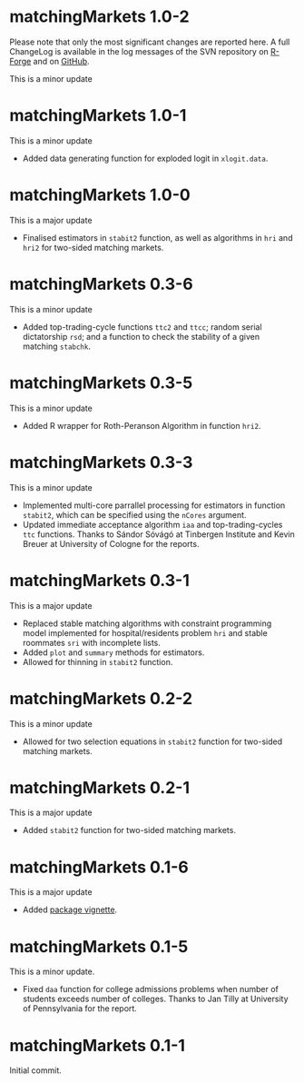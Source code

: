 
# matchingMarkets 1.0-2

Please note that only the most significant changes are reported here.
A full ChangeLog is available in the log messages of the SVN repository
on [R-Forge](https://r-forge.r-project.org/scm/viewvc.php/?root=matchingmarkets)
and on [GitHub](https://github.com/thiloklein/matchingMarkets).

This is a minor update

# matchingMarkets 1.0-1

This is a minor update

* Added data generating function for exploded logit in `xlogit.data`.

# matchingMarkets 1.0-0

This is a major update

* Finalised estimators in `stabit2` function, as well as algorithms in `hri` and `hri2` for two-sided matching markets.

# matchingMarkets 0.3-6

This is a minor update

* Added top-trading-cycle functions `ttc2` and `ttcc`; random serial dictatorship `rsd`; and a function to check the stability of a given matching `stabchk`.

# matchingMarkets 0.3-5

This is a minor update

* Added R wrapper for Roth-Peranson Algorithm in function `hri2`.

# matchingMarkets 0.3-3

This is a minor update

* Implemented multi-core parrallel processing for estimators in function `stabit2`, which can be specified using the `nCores` argument.
* Updated immediate acceptance algorithm `iaa` and top-trading-cycles `ttc` functions. Thanks to Sándor Sóvágó at Tinbergen Institute and Kevin Breuer at University of Cologne for the reports.

# matchingMarkets 0.3-1

This is a major update

* Replaced stable matching algorithms with constraint programming model implemented for hospital/residents problem `hri` and stable roommates `sri` with incomplete lists.
* Added `plot` and `summary` methods for estimators.
* Allowed for thinning in `stabit2` function.

# matchingMarkets 0.2-2 

This is a minor update

* Allowed for two selection equations in `stabit2` function for two-sided matching markets. 


# matchingMarkets 0.2-1

This is a major update

* Added `stabit2` function for two-sided matching markets. 


# matchingMarkets 0.1-6

This is a major update

* Added [package vignette](https://CRAN.R-project.org/package=matchingMarkets/vignettes/matching.pdf). 


# matchingMarkets 0.1-5

This is a minor update.

* Fixed `daa` function for college admissions problems when number of students exceeds number of colleges. Thanks to Jan Tilly at University of Pennsylvania for the report.

# matchingMarkets 0.1-1

Initial commit.

